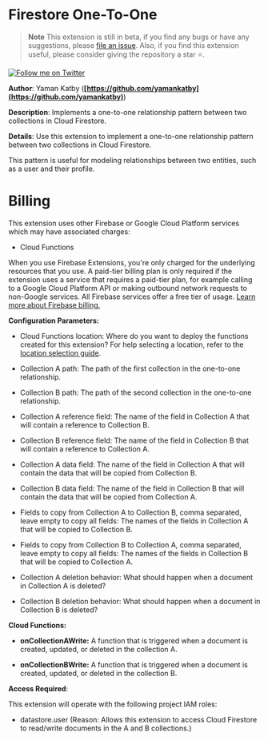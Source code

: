 # Firestore One-To-One

> **Note** This extension is still in beta, if you find any bugs or have any suggestions, please [file an issue](https://github.com/yamankatby/firebase-extensions/issues/new). Also, if you find this extension useful, please consider giving the repository a star ⭐️.

[![Follow me on Twitter](https://img.shields.io/twitter/follow/yamankatby?style=social)](https://twitter.com/intent/follow?screen_name=yamankatby)

**Author**: Yaman Katby (**[https://github.com/yamankatby](https://github.com/yamankatby)**)

**Description**: Implements a one-to-one relationship pattern between two collections in Cloud Firestore.

**Details**: Use this extension to implement a one-to-one relationship pattern between two collections in Cloud Firestore.

This pattern is useful for modeling relationships between two entities, such as a user and their profile.

# Billing

This extension uses other Firebase or Google Cloud Platform services which may have associated charges:

- Cloud Functions

When you use Firebase Extensions, you're only charged for the underlying resources that you use. A paid-tier billing plan is only required if the extension uses a service that requires a paid-tier plan, for example calling to a Google Cloud Platform API or making outbound network requests to non-Google services. All Firebase services offer a free tier of usage. [Learn more about Firebase billing.](https://firebase.google.com/pricing)

**Configuration Parameters:**

- Cloud Functions location: Where do you want to deploy the functions created for this extension? For help selecting a location, refer to the [location selection guide](https://firebase.google.com/docs/functions/locations).

- Collection A path: The path of the first collection in the one-to-one relationship.

- Collection B path: The path of the second collection in the one-to-one relationship.

- Collection A reference field: The name of the field in Collection A that will contain a reference to Collection B.

- Collection B reference field: The name of the field in Collection B that will contain a reference to Collection A.

- Collection A data field: The name of the field in Collection A that will contain the data that will be copied from Collection B.

- Collection B data field: The name of the field in Collection B that will contain the data that will be copied from Collection A.

- Fields to copy from Collection A to Collection B, comma separated, leave empty to copy all fields: The names of the fields in Collection A that will be copied to Collection B.

- Fields to copy from Collection B to Collection A, comma separated, leave empty to copy all fields: The names of the fields in Collection B that will be copied to Collection A.

- Collection A deletion behavior: What should happen when a document in Collection A is deleted?

- Collection B deletion behavior: What should happen when a document in Collection B is deleted?

**Cloud Functions:**

- **onCollectionAWrite:** A function that is triggered when a document is created, updated, or deleted in the collection A.

- **onCollectionBWrite:** A function that is triggered when a document is created, updated, or deleted in the collection B.

**Access Required**:

This extension will operate with the following project IAM roles:

- datastore.user (Reason: Allows this extension to access Cloud Firestore to read/write documents in the A and B collections.)
